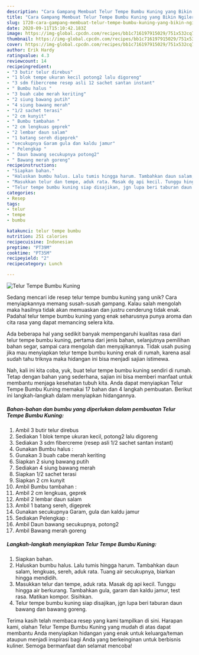 ```yaml
---
description: "Cara Gampang Membuat Telur Tempe Bumbu Kuning yang Bikin Ngiler"
title: "Cara Gampang Membuat Telur Tempe Bumbu Kuning yang Bikin Ngiler"
slug: 1720-cara-gampang-membuat-telur-tempe-bumbu-kuning-yang-bikin-ngiler
date: 2020-09-11T15:10:42.183Z
image: https://img-global.cpcdn.com/recipes/bb1c716197915029/751x532cq70/telur-tempe-bumbu-kuning-foto-resep-utama.jpg
thumbnail: https://img-global.cpcdn.com/recipes/bb1c716197915029/751x532cq70/telur-tempe-bumbu-kuning-foto-resep-utama.jpg
cover: https://img-global.cpcdn.com/recipes/bb1c716197915029/751x532cq70/telur-tempe-bumbu-kuning-foto-resep-utama.jpg
author: Erik Hardy
ratingvalue: 4.3
reviewcount: 14
recipeingredient:
- "3 butir telur direbus"
- "1 blok tempe ukuran kecil potong2 lalu digoreng"
- "3 sdm fibercreme resep asli 12 sachet santan instant"
- " Bumbu halus "
- "3 buah cabe merah keriting"
- "2 siung bawang putih"
- "4 siung bawang merah"
- "1/2 sachet terasi"
- "2 cm kunyit"
- " Bumbu tambahan "
- "2 cm lengkuas geprek"
- "2 lembar daun salam"
- "1 batang sereh digeprek"
- "secukupnya Garam gula dan kaldu jamur"
- " Pelengkap "
- " Daun bawang secukupnya potong2"
- " Bawang merah goreng"
recipeinstructions:
- "Siapkan bahan."
- "Haluskan bumbu halus. Lalu tumis hingga harum. Tambahkan daun salam, lengkuas, sereh, aduk rata. Tuang air secukupnya, biarkan hingga mendidih."
- "Masukkan telur dan tempe, aduk rata. Masak dg api kecil. Tunggu hingga air berkurang. Tambahkan gula, garam dan kaldu jamur, test rasa. Matikan kompor. Sisihkan."
- "Telur tempe bumbu kuning siap disajikan, jgn lupa beri taburan daun bawang dan bawang goreng."
categories:
- Resep
tags:
- telur
- tempe
- bumbu

katakunci: telur tempe bumbu 
nutrition: 251 calories
recipecuisine: Indonesian
preptime: "PT39M"
cooktime: "PT35M"
recipeyield: "2"
recipecategory: Lunch

---
```



![Telur Tempe Bumbu Kuning](https://img-global.cpcdn.com/recipes/bb1c716197915029/751x532cq70/telur-tempe-bumbu-kuning-foto-resep-utama.jpg)

Sedang mencari ide resep telur tempe bumbu kuning yang unik? Cara menyiapkannya memang susah-susah gampang. Kalau salah mengolah maka hasilnya tidak akan memuaskan dan justru cenderung tidak enak. Padahal telur tempe bumbu kuning yang enak seharusnya punya aroma dan cita rasa yang dapat memancing selera kita.

Ada beberapa hal yang sedikit banyak mempengaruhi kualitas rasa dari telur tempe bumbu kuning, pertama dari jenis bahan, selanjutnya pemilihan bahan segar, sampai cara mengolah dan menyajikannya. Tidak usah pusing jika mau menyiapkan telur tempe bumbu kuning enak di rumah, karena asal sudah tahu triknya maka hidangan ini bisa menjadi sajian istimewa.




Nah, kali ini kita coba, yuk, buat telur tempe bumbu kuning sendiri di rumah. Tetap dengan bahan yang sederhana, sajian ini bisa memberi manfaat untuk membantu menjaga kesehatan tubuh kita. Anda dapat menyiapkan Telur Tempe Bumbu Kuning memakai 17 bahan dan 4 langkah pembuatan. Berikut ini langkah-langkah dalam menyiapkan hidangannya.

<!--inarticleads1-->

##### Bahan-bahan dan bumbu yang diperlukan dalam pembuatan Telur Tempe Bumbu Kuning:

1. Ambil 3 butir telur direbus
1. Sediakan 1 blok tempe ukuran kecil, potong2 lalu digoreng
1. Sediakan 3 sdm fibercreme (resep asli 1/2 sachet santan instant)
1. Gunakan  Bumbu halus :
1. Gunakan 3 buah cabe merah keriting
1. Siapkan 2 siung bawang putih
1. Sediakan 4 siung bawang merah
1. Siapkan 1/2 sachet terasi
1. Siapkan 2 cm kunyit
1. Ambil  Bumbu tambahan :
1. Ambil 2 cm lengkuas, geprek
1. Ambil 2 lembar daun salam
1. Ambil 1 batang sereh, digeprek
1. Gunakan secukupnya Garam, gula dan kaldu jamur
1. Sediakan  Pelengkap :
1. Ambil  Daun bawang secukupnya, potong2
1. Ambil  Bawang merah goreng




<!--inarticleads2-->

##### Langkah-langkah menyiapkan Telur Tempe Bumbu Kuning:

1. Siapkan bahan.
1. Haluskan bumbu halus. Lalu tumis hingga harum. Tambahkan daun salam, lengkuas, sereh, aduk rata. Tuang air secukupnya, biarkan hingga mendidih.
1. Masukkan telur dan tempe, aduk rata. Masak dg api kecil. Tunggu hingga air berkurang. Tambahkan gula, garam dan kaldu jamur, test rasa. Matikan kompor. Sisihkan.
1. Telur tempe bumbu kuning siap disajikan, jgn lupa beri taburan daun bawang dan bawang goreng.




Terima kasih telah membaca resep yang kami tampilkan di sini. Harapan kami, olahan Telur Tempe Bumbu Kuning yang mudah di atas dapat membantu Anda menyiapkan hidangan yang enak untuk keluarga/teman ataupun menjadi inspirasi bagi Anda yang berkeinginan untuk berbisnis kuliner. Semoga bermanfaat dan selamat mencoba!
